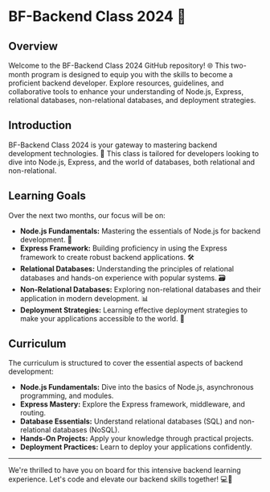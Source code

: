 # BF-Backend Class 2024 🚀

## Overview

Welcome to the BF-Backend Class 2024 GitHub repository! 🌐 This two-month program is designed to equip you with the skills to become a proficient backend developer. Explore resources, guidelines, and collaborative tools to enhance your understanding of Node.js, Express, relational databases, non-relational databases, and deployment strategies.

## Introduction

BF-Backend Class 2024 is your gateway to mastering backend development technologies. 🚀 This class is tailored for developers looking to dive into Node.js, Express, and the world of databases, both relational and non-relational.

## Learning Goals

Over the next two months, our focus will be on:

-   **Node.js Fundamentals:** Mastering the essentials of Node.js for backend development. 🚀
-   **Express Framework:** Building proficiency in using the Express framework to create robust backend applications. 🛠️
-   **Relational Databases:** Understanding the principles of relational databases and hands-on experience with popular systems. 🗃️
-   **Non-Relational Databases:** Exploring non-relational databases and their application in modern development. 📊
-   **Deployment Strategies:** Learning effective deployment strategies to make your applications accessible to the world. 🚀

## Curriculum

The curriculum is structured to cover the essential aspects of backend development:

-   **Node.js Fundamentals:** Dive into the basics of Node.js, asynchronous programming, and modules.
-   **Express Mastery:** Explore the Express framework, middleware, and routing.
-   **Database Essentials:** Understand relational databases (SQL) and non-relational databases (NoSQL).
-   **Hands-On Projects:** Apply your knowledge through practical projects.
-   **Deployment Practices:** Learn to deploy your applications confidently.

---

We're thrilled to have you on board for this intensive backend learning experience. Let's code and elevate our backend skills together! 💻🚀
